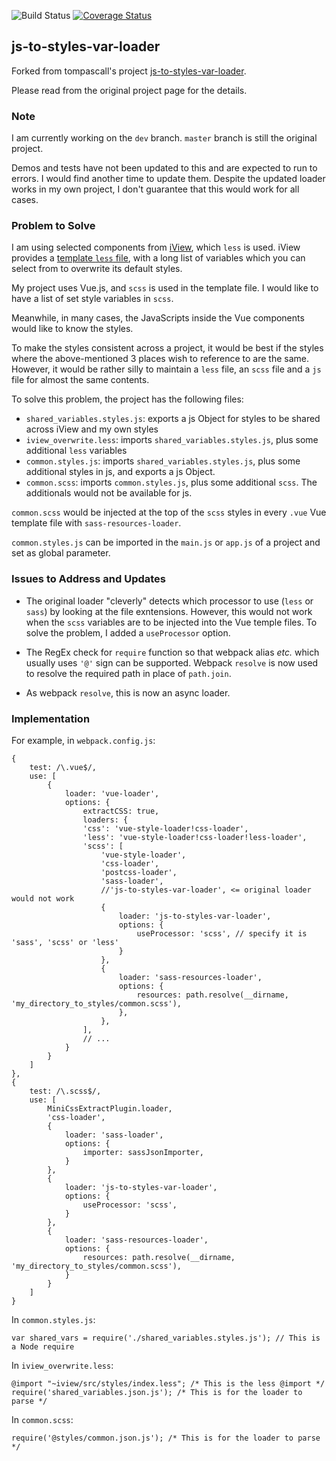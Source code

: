 ![Build Status](https://travis-ci.org/tompascall/js-to-styles-var-loader.svg?branch=master) [![Coverage Status](https://coveralls.io/repos/github/tompascall/js-to-styles-var-loader/badge.svg?branch=master)](https://coveralls.io/github/tompascall/js-to-styles-var-loader?branch=master)

## js-to-styles-var-loader

Forked from tompascall's project [js-to-styles-var-loader](https://github.com/tompascall/js-to-styles-var-loader).

Please read from the original project page for the details.

### Note

I am currently working on the `dev` branch. `master` branch is still the original project.

Demos and tests have not been updated to this and are expected to run to errors. I would find another time to update them. Despite the updated loader works in my own project, I don't guarantee that this would work for all cases.

### Problem to Solve

I am using selected components from [iView](https://www.iviewui.com/docs/guide/start), which `less` is used. iView provides a [template `less` file](https://github.com/iview/iview/blob/2.0/src/styles/custom.less), with a long list of variables which you can select from to overwrite its default styles.

My project uses Vue.js, and `scss` is used in the template file. I would like to have a list of set style variables in `scss`.

Meanwhile, in many cases, the JavaScripts inside the Vue components would like to know the styles.

To make the styles consistent across a project, it would be best if the styles where the above-mentioned 3 places wish to reference to are the same. However, it would be rather silly to maintain a `less` file, an `scss` file and a `js` file for almost the same contents.

To solve this problem, the project has the following files:

- `shared_variables.styles.js`: exports a js Object for styles to be shared across iView and my own styles
- `iview_overwrite.less`: imports `shared_variables.styles.js`, plus some additional `less` variables
- `common.styles.js`: imports `shared_variables.styles.js`, plus some additional styles in js, and exports a js Object.
- `common.scss`: imports `common.styles.js`, plus some additional `scss`. The additionals would not be available for js.

`common.scss` would be injected at the top of the `scss` styles in every `.vue` Vue template file with `sass-resources-loader`.

`common.styles.js` can be imported in the `main.js` or `app.js` of a project and set as global parameter.

### Issues to Address and Updates

- The original loader "cleverly" detects which processor to use (`less` or `sass`) by looking at the file exntensions. However, this would not work when the `scss` variables are to be injected into the Vue temple files. To solve the problem, I added a `useProcessor` option.

- The RegEx check for `require` function so that webpack alias *etc.* which usually uses `'@'` sign can be supported. Webpack `resolve` is now used to resolve the required path in place of `path.join`.

- As webpack `resolve`, this is now an async loader.

### Implementation

For example, in `webpack.config.js`:
```
{
    test: /\.vue$/,
    use: [
        {
            loader: 'vue-loader',
            options: {
                extractCSS: true,
                loaders: {
                'css': 'vue-style-loader!css-loader',
                'less': 'vue-style-loader!css-loader!less-loader',
                'scss': [
                    'vue-style-loader',
                    'css-loader',
                    'postcss-loader',
                    'sass-loader',
                    //'js-to-styles-var-loader', <= original loader would not work
                    {
                        loader: 'js-to-styles-var-loader',
                        options: {
                            useProcessor: 'scss', // specify it is 'sass', 'scss' or 'less'
                        }
                    },
                    {
                        loader: 'sass-resources-loader',
                        options: {
                            resources: path.resolve(__dirname, 'my_directory_to_styles/common.scss'),
                        },
                    },
                ],
                // ...
            }
        }
    ]
},
{
    test: /\.scss$/,
    use: [
        MiniCssExtractPlugin.loader,
        'css-loader',
        {
            loader: 'sass-loader',
            options: {
                importer: sassJsonImporter,
            }
        },
        {
            loader: 'js-to-styles-var-loader', 
            options: {
                useProcessor: 'scss',
            }
        },
        {
            loader: 'sass-resources-loader',
            options: {
                resources: path.resolve(__dirname, 'my_directory_to_styles/common.scss'),
            }
        }
    ]
}
```
 
In `common.styles.js`:
 
```
var shared_vars = require('./shared_variables.styles.js'); // This is a Node require 
```
 
In `iview_overwrite.less`:
 
 ```
@import "~iview/src/styles/index.less"; /* This is the less @import */
require('shared_variables.json.js'); /* This is for the loader to parse */
 ```
 
In `common.scss`:

```
require('@styles/common.json.js'); /* This is for the loader to parse */
```

